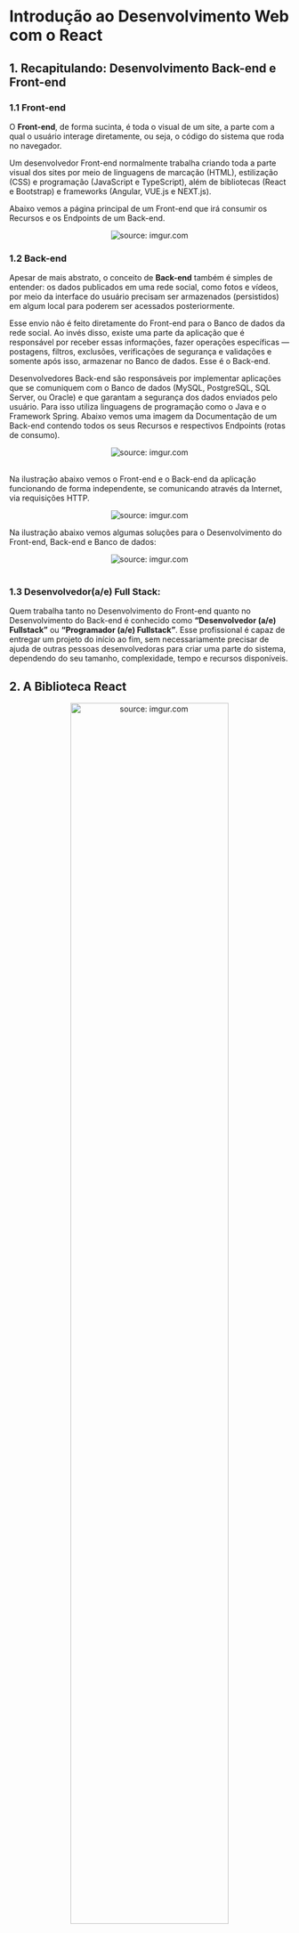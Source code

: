 <h1>Introdução ao Desenvolvimento Web com o React</h1>

<h2>1. Recapitulando: Desenvolvimento Back-end e Front-end</h2>

<h3>1.1 Front-end</h3>

O **Front-end**, de forma sucinta, é toda o visual de um site, a parte com a qual o usuário interage diretamente, ou seja, o código do sistema que roda no navegador. 

Um desenvolvedor Front-end normalmente trabalha criando toda a parte visual dos sites por meio de linguagens de marcação (HTML), estilização (CSS) e programação (JavaScript e TypeScript), além de bibliotecas (React e Bootstrap) e frameworks (Angular, VUE.js e NEXT.js).  

Abaixo vemos a página principal de um Front-end que irá consumir os Recursos e os Endpoints de um Back-end.

<div align="center"><img src="https://i.imgur.com/YLIeAch.png" title="source: imgur.com" /></div>

<h3>1.2 Back-end</h3>

Apesar de mais abstrato, o conceito de **Back-end** também é simples de entender: os dados publicados em uma rede social, como fotos e vídeos, por meio da interface do usuário precisam ser armazenados (persistidos) em algum local para poderem ser acessados posteriormente.

Esse envio não é feito diretamente do Front-end para o Banco de dados da rede social. Ao invés disso, existe uma parte da aplicação que é responsável por receber essas informações, fazer operações específicas — postagens, filtros, exclusões, verificações de segurança e validações e somente após isso, armazenar no Banco de dados. Esse é o Back-end.

Desenvolvedores Back-end são responsáveis por implementar aplicações que se comuniquem com o Banco de dados (MySQL, PostgreSQL, SQL Server, ou Oracle) e que garantam a segurança dos dados enviados pelo usuário. Para isso utiliza linguagens de programação como o Java e o Framework Spring. Abaixo vemos uma imagem da Documentação de um Back-end contendo todos os seus Recursos e respectivos Endpoints (rotas de consumo).

<div align="center"><img src="https://i.imgur.com/LuiSa5x.png" title="source: imgur.com" /></div>

<br />

Na ilustração abaixo vemos o Front-end e o Back-end da aplicação funcionando de forma independente, se comunicando através da Internet, via requisições HTTP.

<div align="center"><img src="https://i.imgur.com/SnpiFQr.png" title="source: imgur.com" /></div>

Na ilustração abaixo vemos algumas soluções para o Desenvolvimento do Front-end, Back-end e Banco de dados:

<div align="center"><img src="https://i.imgur.com/McuhivG.png" title="source: imgur.com" /></div>

<br />

<h3>1.3 Desenvolvedor(a/e) Full Stack:</h3>

Quem trabalha tanto no Desenvolvimento do Front-end quanto no Desenvolvimento do Back-end é conhecido como **“Desenvolvedor (a/e) Fullstack”** ou **“Programador (a/e) Fullstack”**. Esse profissional é capaz de entregar um projeto do início ao fim, sem necessariamente precisar de ajuda de outras pessoas desenvolvedoras para criar uma parte do sistema, dependendo do seu tamanho, complexidade, tempo e recursos disponíveis.

<h2>2. A Biblioteca React</h2>

<div align="center"><img src="https://i.imgur.com/fW0WCC0.jpg" title="source: imgur.com" width="75%"/></div>

O **React** é uma biblioteca JavaScript de código aberto que foi desenvolvida pelo Facebook para construir interfaces de usuário (UI). Ele permite a criação de componentes reutilizáveis que podem ser compostos para formar interfaces de usuário complexas.

A principal característica do React é a sua abordagem declarativa para a construção de interfaces de usuário. Em vez de manipular o DOM diretamente, o React trabalha com uma representação virtual do DOM, o que significa que ele atualiza apenas as partes da página que precisam ser atualizadas em vez de atualizar a página inteira. Isso torna o React muito eficiente em termos de desempenho.	

**Há várias vantagens em utilizar o React para o desenvolvimento de aplicações web. Algumas das principais são:**

1. Reutilização de componentes: O React permite a criação de componentes reutilizáveis, o que significa que as partes da interface de usuário que se repetem em diferentes páginas ou seções do aplicativo podem ser criadas uma vez e reutilizadas em várias partes do aplicativo.
2. Performance: O React utiliza uma abordagem virtual do DOM que minimiza as atualizações desnecessárias do DOM, tornando a aplicação mais rápida e eficiente.
3. Facilidade de integração: O React pode ser facilmente integrado com outras bibliotecas e frameworks, tornando-o uma escolha flexível e escalável para o desenvolvimento de aplicações web.
4. Comunidade ativa: O React é suportado por uma grande comunidade de desenvolvedores, o que significa que há muitos recursos, bibliotecas e ferramentas disponíveis para facilitar o desenvolvimento e a manutenção de aplicações web.

<br />

<h3>2.1 DOM vs Virtual DOM</h3>

O Virtual DOM (DOM Virtual) é uma representação em memória do DOM (Document Object Model) que é utilizado pelo React para renderizar a interface de usuário de forma eficiente.

O DOM é uma estrutura de árvore que representa a hierarquia de elementos HTML (ou elementos de outras linguagens de marcação) em uma página web. Quando uma alteração é feita em um elemento da página, o DOM precisa ser atualizado para refletir a mudança. Isso pode ser um processo lento e ineficiente, especialmente em páginas com muitos elementos.

O Virtual DOM é uma abstração do DOM que é utilizado pelo React para minimizar as atualizações desnecessárias do DOM. Quando uma alteração é feita em um componente React, o Virtual DOM é atualizado em vez do DOM real. Em seguida, o React compara a versão anterior do Virtual DOM com a nova versão para determinar as alterações necessárias no DOM real. Apenas as alterações necessárias são feitas no DOM real, tornando a atualização da interface de usuário mais rápida e eficiente.

Em resumo, o Virtual DOM é uma representação em memória do DOM que é utilizado pelo React para atualizar a interface de usuário de forma eficiente, minimizando as atualizações desnecessárias do DOM.

<br />

<div align="left"><img src="https://i.imgur.com/H9wEgsJ.png" title="source: imgur.com" width="5%"/> <a href="https://www.linkedin.com/feed/update/urn:li:activity:7043745749444042752/" target="_blank"><b>Exemplo Visual da Virtual Dom</b></a></div>

<br />

<h3>2.2 Mercado de React Brasileiro</h3>

O React é uma das bibliotecas JavaScript mais populares atualmente e é amplamente utilizado no mercado brasileiro. Muitas empresas brasileiras têm adotado o React para o desenvolvimento de aplicações web e móveis, devido à sua facilidade de uso, escalabilidade e alto desempenho.

O mercado brasileiro de tecnologia tem crescido rapidamente nos últimos anos, e a demanda por desenvolvedores de React tem aumentado significativamente. Muitas empresas estão buscando profissionais capacitados em React para trabalhar em projetos de grande porte e em equipes multidisciplinares.

Além disso, a comunidade de desenvolvedores brasileiros é muito ativa e colaborativa, o que tem ajudado a disseminar o conhecimento e as boas práticas de desenvolvimento em React no país. Há uma grande quantidade de recursos, como blogs, fóruns, vídeos e eventos, dedicados a compartilhar conhecimento e fomentar a comunidade de desenvolvedores de React no Brasil.

**Algumas empresas brasileiras que utilizam o React em seus projetos:**

- Nubank: a fintech brasileira utiliza o React em seu aplicativo móvel. Fonte: [Site oficial do Nubank](https://nubank.com.br/)
- iFood: a plataforma de entrega de comida utiliza o React em seu site e em seu aplicativo móvel. Fonte: [Entrevista com o CTO do iFood](https://exame.com/tecnologia/ifood-usa-inteligencia-artificial-e-algoritmos-para-revolucionar-entrega-de-comida/)
- Globo.com: a empresa de mídia utiliza o React em vários de seus produtos, como o GloboPlay e o G1. Fonte: [Site oficial da Globo.com](https://www.globo.com/)
- Creditas: a fintech brasileira utiliza o React em seu site e em seus aplicativos móveis. Fonte: [Site oficial da Creditas](https://www.creditas.com.br/)
- Stone: a empresa de pagamentos utiliza o React em seu site e em seus aplicativos móveis. Fonte: [Site oficial da Stone](https://www.stone.com.br/)
- Magazine Luiza: a rede varejista utiliza o React em seu site e em seu aplicativo móvel. Fonte: [Site oficial do Magazine Luiza](https://www.magazineluiza.com.br/)
- QuintoAndar: a plataforma de aluguel de imóveis utiliza o React em seu site e em seus aplicativos móveis. Fonte: [Site oficial do QuintoAndar](https://www.quintoandar.com.br/)

<br />

<div align="left"><img src="https://i.imgur.com/H9wEgsJ.png" title="source: imgur.com" width="5%"/> <a href="https://react.dev/" target="_blank"><b>Site Oficial: React</b></a></div>

<br /><br />

<div align="left"><a href="README.md"><img src="https://i.imgur.com/XMgF3gl.png" title="source: imgur.com" width="3%"/>Voltar</a></div>
